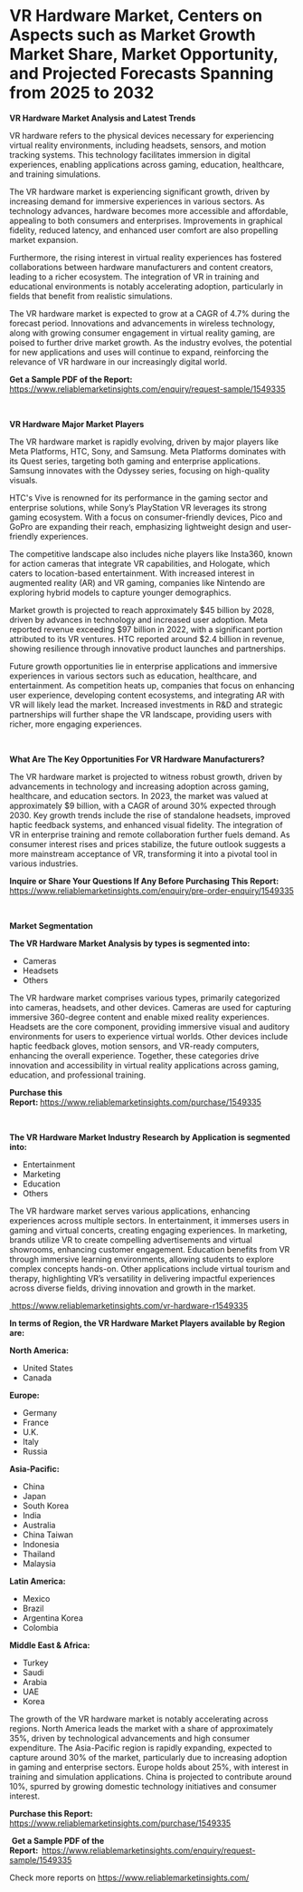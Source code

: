 <p><h1>VR Hardware Market, Centers on Aspects such as Market Growth Market Share, Market Opportunity, and Projected Forecasts Spanning from 2025 to 2032</h1></p><p><strong>VR Hardware Market Analysis and Latest Trends</strong></p>
<p><p>VR hardware refers to the physical devices necessary for experiencing virtual reality environments, including headsets, sensors, and motion tracking systems. This technology facilitates immersion in digital experiences, enabling applications across gaming, education, healthcare, and training simulations.</p><p>The VR hardware market is experiencing significant growth, driven by increasing demand for immersive experiences in various sectors. As technology advances, hardware becomes more accessible and affordable, appealing to both consumers and enterprises. Improvements in graphical fidelity, reduced latency, and enhanced user comfort are also propelling market expansion. </p><p>Furthermore, the rising interest in virtual reality experiences has fostered collaborations between hardware manufacturers and content creators, leading to a richer ecosystem. The integration of VR in training and educational environments is notably accelerating adoption, particularly in fields that benefit from realistic simulations.</p><p>The VR hardware market is expected to grow at a CAGR of 4.7% during the forecast period. Innovations and advancements in wireless technology, along with growing consumer engagement in virtual reality gaming, are poised to further drive market growth. As the industry evolves, the potential for new applications and uses will continue to expand, reinforcing the relevance of VR hardware in our increasingly digital world.</p></p>
<p><strong>Get a Sample PDF of the Report:&nbsp;</strong> <a href="https://www.reliablemarketinsights.com/enquiry/request-sample/1549335?utm_campaign=2013&utm_medium=2&utm_source=Github&utm_content=ia&utm_term=08022025&utm_id=vr-hardware">https://www.reliablemarketinsights.com/enquiry/request-sample/1549335</a></p>
<p>&nbsp;</p>
<p><strong>VR Hardware Major Market Players</strong></p>
<p><p>The VR hardware market is rapidly evolving, driven by major players like Meta Platforms, HTC, Sony, and Samsung. Meta Platforms dominates with its Quest series, targeting both gaming and enterprise applications. Samsung innovates with the Odyssey series, focusing on high-quality visuals.</p><p>HTC's Vive is renowned for its performance in the gaming sector and enterprise solutions, while Sony’s PlayStation VR leverages its strong gaming ecosystem. With a focus on consumer-friendly devices, Pico and GoPro are expanding their reach, emphasizing lightweight design and user-friendly experiences.</p><p>The competitive landscape also includes niche players like Insta360, known for action cameras that integrate VR capabilities, and Hologate, which caters to location-based entertainment. With increased interest in augmented reality (AR) and VR gaming, companies like Nintendo are exploring hybrid models to capture younger demographics.</p><p>Market growth is projected to reach approximately $45 billion by 2028, driven by advances in technology and increased user adoption. Meta reported revenue exceeding $97 billion in 2022, with a significant portion attributed to its VR ventures. HTC reported around $2.4 billion in revenue, showing resilience through innovative product launches and partnerships.</p><p>Future growth opportunities lie in enterprise applications and immersive experiences in various sectors such as education, healthcare, and entertainment. As competition heats up, companies that focus on enhancing user experience, developing content ecosystems, and integrating AR with VR will likely lead the market. Increased investments in R&D and strategic partnerships will further shape the VR landscape, providing users with richer, more engaging experiences.</p></p>
<p>&nbsp;</p>
<p><strong>What Are The Key Opportunities For VR Hardware Manufacturers?</strong></p>
<p><p>The VR hardware market is projected to witness robust growth, driven by advancements in technology and increasing adoption across gaming, healthcare, and education sectors. In 2023, the market was valued at approximately $9 billion, with a CAGR of around 30% expected through 2030. Key growth trends include the rise of standalone headsets, improved haptic feedback systems, and enhanced visual fidelity. The integration of VR in enterprise training and remote collaboration further fuels demand. As consumer interest rises and prices stabilize, the future outlook suggests a more mainstream acceptance of VR, transforming it into a pivotal tool in various industries.</p></p>
<p><strong>Inquire or Share Your Questions If Any Before Purchasing This Report:</strong> <a href="https://www.reliablemarketinsights.com/enquiry/pre-order-enquiry/1549335?utm_campaign=2013&utm_medium=2&utm_source=Github&utm_content=ia&utm_term=08022025&utm_id=vr-hardware">https://www.reliablemarketinsights.com/enquiry/pre-order-enquiry/1549335</a></p>
<p>&nbsp;</p>
<p><strong>Market Segmentation</strong></p>
<p><strong>The VR Hardware Market Analysis by types is segmented into:</strong></p>
<p><ul><li>Cameras</li><li>Headsets</li><li>Others</li></ul></p>
<p><p>The VR hardware market comprises various types, primarily categorized into cameras, headsets, and other devices. Cameras are used for capturing immersive 360-degree content and enable mixed reality experiences. Headsets are the core component, providing immersive visual and auditory environments for users to experience virtual worlds. Other devices include haptic feedback gloves, motion sensors, and VR-ready computers, enhancing the overall experience. Together, these categories drive innovation and accessibility in virtual reality applications across gaming, education, and professional training.</p></p>
<p><strong>Purchase this Report:&nbsp;</strong><a href="https://www.reliablemarketinsights.com/purchase/1549335?utm_campaign=2013&utm_medium=2&utm_source=Github&utm_content=ia&utm_term=08022025&utm_id=vr-hardware">https://www.reliablemarketinsights.com/purchase/1549335</a></p>
<p>&nbsp;</p>
<p><strong>The VR Hardware Market Industry Research by Application is segmented into:</strong></p>
<p><ul><li>Entertainment</li><li>Marketing</li><li>Education</li><li>Others</li></ul></p>
<p><p>The VR hardware market serves various applications, enhancing experiences across multiple sectors. In entertainment, it immerses users in gaming and virtual concerts, creating engaging experiences. In marketing, brands utilize VR to create compelling advertisements and virtual showrooms, enhancing customer engagement. Education benefits from VR through immersive learning environments, allowing students to explore complex concepts hands-on. Other applications include virtual tourism and therapy, highlighting VR’s versatility in delivering impactful experiences across diverse fields, driving innovation and growth in the market.</p></p>
<p><a href="https://www.reliablemarketinsights.com/vr-hardware-r1549335?utm_campaign=2013&utm_medium=2&utm_source=Github&utm_content=ia&utm_term=08022025&utm_id=vr-hardware">&nbsp;https://www.reliablemarketinsights.com/vr-hardware-r1549335</a></p>
<p><strong>In terms of Region, the VR Hardware Market Players available by Region are:</strong></p>
<p>
    <p> <strong> North America: </strong>
        <ul>
            <li>United States</li>
            <li>Canada</li>
        </ul>
        </p> 
    <p> <strong> Europe: </strong>
        <ul>
            <li>Germany</li>
            <li>France</li>
            <li>U.K.</li>
            <li>Italy</li>
            <li>Russia</li>
        </ul>
        </p> 
    <p> <strong> Asia-Pacific: </strong>
        <ul>
            <li>China</li>
            <li>Japan</li>
            <li>South Korea</li>
            <li>India</li>
            <li>Australia</li>
            <li>China Taiwan</li>
            <li>Indonesia</li>
            <li>Thailand</li>
            <li>Malaysia</li>
        </ul>
        </p> 
    <p> <strong> Latin America: </strong>
        <ul>
            <li>Mexico</li>
            <li>Brazil</li>
            <li>Argentina Korea</li>
            <li>Colombia</li>
        </ul>
        </p> 
    <p> <strong> Middle East & Africa: </strong>
        <ul>
            <li>Turkey</li>
            <li>Saudi</li>
            <li>Arabia</li>
            <li>UAE</li>
            <li>Korea</li>
        </ul>
    </p>
    </p>
<p><p>The growth of the VR hardware market is notably accelerating across regions. North America leads the market with a share of approximately 35%, driven by technological advancements and high consumer expenditure. The Asia-Pacific region is rapidly expanding, expected to capture around 30% of the market, particularly due to increasing adoption in gaming and enterprise sectors. Europe holds about 25%, with interest in training and simulation applications. China is projected to contribute around 10%, spurred by growing domestic technology initiatives and consumer interest.</p></p>
<p><strong>Purchase this Report: </strong><a href="https://www.reliablemarketinsights.com/purchase/1549335?utm_campaign=2013&utm_medium=2&utm_source=Github&utm_content=ia&utm_term=08022025&utm_id=vr-hardware">https://www.reliablemarketinsights.com/purchase/1549335</a></p>
<p>&nbsp;<strong>Get a Sample PDF of the Report:&nbsp;&nbsp;</strong><a href="https://www.reliablemarketinsights.com/enquiry/request-sample/1549335?utm_campaign=2013&utm_medium=2&utm_source=Github&utm_content=ia&utm_term=08022025&utm_id=vr-hardware">https://www.reliablemarketinsights.com/enquiry/request-sample/1549335</a></p>
<p><strong></strong></p>
<p>Check more reports on <a href="https://www.reliablemarketinsights.com/?utm_campaign=2013&utm_medium=2&utm_source=Github&utm_content=ia&utm_term=08022025&utm_id=vr-hardware">https://www.reliablemarketinsights.com/</a></p>